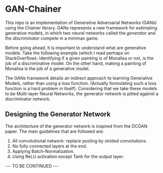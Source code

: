 # GAN-Chainer

This repo is an implementation of Generative Adversarial Networks (GANs) using the Chainer library. GANs represents a new framework 
for estimating generative models, in which two neural networks called the *generator* and the *discriminator* compete in a minimax
game. 

Before going ahead, it is important to understand what are generative models. Take the following example (which I read perhaps
on StackOverflow): Identifying if a given painting is of Monalisa or not, is the job of a discriminative model. On the other hand, 
making a painting of Monalisa is the job of a generative model. 

The GANs framework details an indirect approach to learning Generative Models, rather than using a loss function. (Actually 
formulating such a loss function is a hard problem in itself). Considering that we take these models to be Multi-layer Neural Networks,
the generator network is pitted against a discriminator network. 

## Designing the Generator Network
The architecture of the generator network is inspired from the DCGAN paper. The main guidelines that are followed are:

1. All convolutional network: replace pooling by strided convolutions. 
2. No fully connected layers at the end.
3. Applying Batch-Normalization.
4. Using ReLU activation except Tanh for the output layer.

--- TO BE CONTINUED ---




